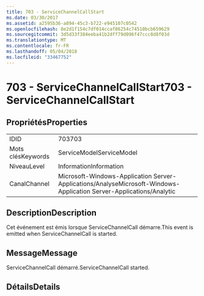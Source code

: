 ```yaml
---
title: 703 - ServiceChannelCallStart
ms.date: 03/30/2017
ms.assetid: a2595b36-a894-45c3-b722-e945107c0542
ms.openlocfilehash: 8e2d1f154c7df014ccaf86254c74510bcb659629
ms.sourcegitcommit: 3d5d33f384eeba41b2dff79d096f47ccc8d8f03d
ms.translationtype: MT
ms.contentlocale: fr-FR
ms.lasthandoff: 05/04/2018
ms.locfileid: "33467752"
---
```

# <a name="703---servicechannelcallstart"></a><span data-ttu-id="2263e-102">703 - ServiceChannelCallStart</span><span class="sxs-lookup"><span data-stu-id="2263e-102">703 - ServiceChannelCallStart</span></span>
## <a name="properties"></a><span data-ttu-id="2263e-103">Propriétés</span><span class="sxs-lookup"><span data-stu-id="2263e-103">Properties</span></span>  
  
|||  
|-|-|  
|<span data-ttu-id="2263e-104">ID</span><span class="sxs-lookup"><span data-stu-id="2263e-104">ID</span></span>|<span data-ttu-id="2263e-105">703</span><span class="sxs-lookup"><span data-stu-id="2263e-105">703</span></span>|  
|<span data-ttu-id="2263e-106">Mots clés</span><span class="sxs-lookup"><span data-stu-id="2263e-106">Keywords</span></span>|<span data-ttu-id="2263e-107">ServiceModel</span><span class="sxs-lookup"><span data-stu-id="2263e-107">ServiceModel</span></span>|  
|<span data-ttu-id="2263e-108">Niveau</span><span class="sxs-lookup"><span data-stu-id="2263e-108">Level</span></span>|<span data-ttu-id="2263e-109">Information</span><span class="sxs-lookup"><span data-stu-id="2263e-109">Information</span></span>|  
|<span data-ttu-id="2263e-110">Canal</span><span class="sxs-lookup"><span data-stu-id="2263e-110">Channel</span></span>|<span data-ttu-id="2263e-111">Microsoft-Windows-Application Server-Applications/Analyse</span><span class="sxs-lookup"><span data-stu-id="2263e-111">Microsoft-Windows-Application Server-Applications/Analytic</span></span>|  
  
## <a name="description"></a><span data-ttu-id="2263e-112">Description</span><span class="sxs-lookup"><span data-stu-id="2263e-112">Description</span></span>  
 <span data-ttu-id="2263e-113">Cet événement est émis lorsque ServiceChannelCall démarre.</span><span class="sxs-lookup"><span data-stu-id="2263e-113">This event is emitted when ServiceChannelCall is started.</span></span>  
  
## <a name="message"></a><span data-ttu-id="2263e-114">Message</span><span class="sxs-lookup"><span data-stu-id="2263e-114">Message</span></span>  
 <span data-ttu-id="2263e-115">ServiceChannelCall démarré.</span><span class="sxs-lookup"><span data-stu-id="2263e-115">ServiceChannelCall started.</span></span>  
  
## <a name="details"></a><span data-ttu-id="2263e-116">Détails</span><span class="sxs-lookup"><span data-stu-id="2263e-116">Details</span></span>
